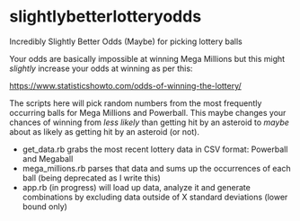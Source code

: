 # slightlybetterlotteryodds
Incredibly Slightly Better Odds (Maybe) for picking lottery balls

Your odds are basically impossible at winning Mega Millions but this might *slightly* increase your odds at winning as per this:

https://www.statisticshowto.com/odds-of-winning-the-lottery/

The scripts here will pick random numbers from the most frequently occurring balls for Mega Millions and Powerball. This maybe changes your chances of winning from _less likely_ than getting hit by an asteroid to _maybe_ about as likely as getting hit by an asteroid (or not).

* get_data.rb grabs the most recent lottery data in CSV format: Powerball and Megaball
* mega_millions.rb parses that data and sums up the occurrences of each ball (being deprecated as I write this)
* app.rb (in progress) will load up data, analyze it and generate combinations by excluding data outside of X standard deviations (lower bound only)


